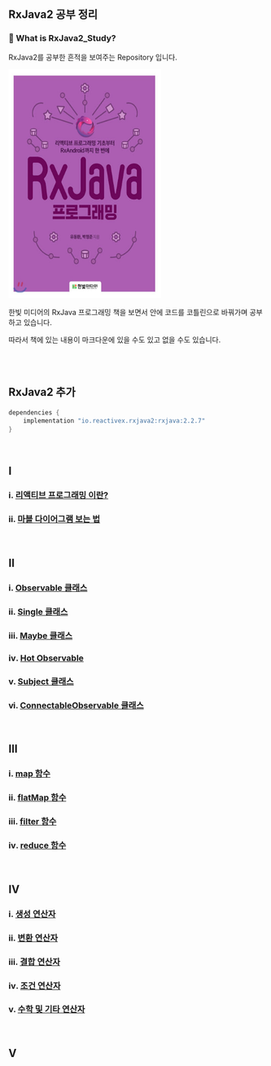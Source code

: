 ## RxJava2 공부 정리

### 🤔 What is RxJava2_Study?

RxJava2를 공부한 흔적을 보여주는 Repository 입니다.



<img src="https://github.com/Im-Tae/RxJava2_Study/blob/master/image/rxjavaProgrammingBookImage.jpg?raw=true" width = "300" height = "450"  />

한빛 미디어의 RxJava 프로그래밍 책을 보면서 안에 코드를 코틀린으로 바꿔가며 공부하고 있습니다.

따라서 책에 있는 내용이 마크다운에 있을 수도 있고 없을 수도 있습니다.

</br></br>



## RxJava2 추가

```kotlin
dependencies {
    implementation "io.reactivex.rxjava2:rxjava:2.2.7"
}
```

</br>



## Ⅰ

### ⅰ. [리액티브 프로그래밍 이란?](https://github.com/Im-Tae/RxJava2_Study/blob/master/readme/ReactiveProgramming/ReactiveProgramming.md)

### ⅱ. [마블 다이어그램 보는 법](https://github.com/Im-Tae/RxJava2_Study/blob/master/readme/ReactiveProgramming/How_To_See_Marble_Diagrams.md)

</br>

## Ⅱ

### ⅰ. [Observable 클래스](https://github.com/Im-Tae/RxJava2_Study/blob/master/readme/Observable/Observable.md)

### ⅱ. [Single 클래스](https://github.com/Im-Tae/RxJava2_Study/blob/master/readme/Observable/Single.md)

### ⅲ. [Maybe 클래스](https://github.com/Im-Tae/RxJava2_Study/blob/master/readme/Observable/Maybe.md)

### ⅳ. [Hot Observable](https://github.com/Im-Tae/RxJava2_Study/blob/master/readme/Observable/Hot_Observable.md)

### ⅴ. [Subject 클래스](https://github.com/Im-Tae/RxJava2_Study/blob/master/readme/Observable/Subject.md)

### ⅵ. [ConnectableObservable 클래스](https://github.com/Im-Tae/RxJava2_Study/blob/master/readme/Observable/ConnectableObservable.md)

</br>

## Ⅲ

### ⅰ. [map 함수](https://github.com/Im-Tae/RxJava2_Study/blob/master/readme/React_Operator_Introdution/Map.md)

### ⅱ. [flatMap 함수](https://github.com/Im-Tae/RxJava2_Study/blob/master/readme/React_Operator_Introdution/FlatMap.md)

### ⅲ. [filter 함수](https://github.com/Im-Tae/RxJava2_Study/blob/master/readme/React_Operator_Introdution/Filter.md)

### ⅳ. [reduce 함수](https://github.com/Im-Tae/RxJava2_Study/blob/master/readme/React_Operator_Introdution/Reduce.md)

</br>

## Ⅳ

### ⅰ. [생성 연산자](https://github.com/Im-Tae/RxJava2_Study/blob/master/readme/React_Operator_Deepening/%EC%83%9D%EC%84%B1%20%EC%97%B0%EC%82%B0%EC%9E%90.md)

### ⅱ. [변환 연산자](https://github.com/Im-Tae/RxJava2_Study/blob/master/readme/React_Operator_Deepening/%EB%B3%80%ED%99%98%20%EC%97%B0%EC%82%B0%EC%9E%90.md)

### ⅲ. [결합 연산자](https://github.com/Im-Tae/RxJava2_Study/blob/master/readme/React_Operator_Deepening/%EA%B2%B0%ED%95%A9%20%EC%97%B0%EC%82%B0%EC%9E%90.md)

### ⅳ. [조건 연산자](https://github.com/Im-Tae/RxJava2_Study/blob/master/readme/React_Operator_Deepening/%EC%A1%B0%EA%B1%B4%20%EC%97%B0%EC%82%B0%EC%9E%90.md)

### ⅴ. [수학 및 기타 연산자](https://github.com/Im-Tae/RxJava2_Study/blob/master/readme/React_Operator_Deepening/%EC%88%98%ED%95%99%20%EB%B0%8F%20%EA%B8%B0%ED%83%80%20%EC%97%B0%EC%82%B0%EC%9E%90.md)

</br>

## Ⅴ

